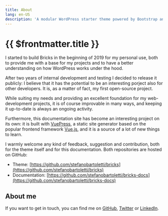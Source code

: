```yaml
---
title: About
lang: en-US
description: 'A modular WordPress starter theme powered by Bootstrap and Gulp'
---
```


# {{ $frontmatter.title }}

I started to build Bricks in the beginning of 2019 for my personal use, both to provide me with a base for my projects and to have a  better understanding on how WordPress works under the hood.

After two years of internal development and testing I decided to release it publicly: I believe that it has the potential to be an interesting porject also for other developers. It is, as a matter of fact, my first open-source project.

While suiting my needs and providing an excellent foundation for my web-development projects, it is of course improvable in many ways, and keeping it up-to-date is always an ongoing activity.

Furthermore, this documentation site has become an interesting project on its own: it is built with [VuePress](https://vuepress.vuejs.org/), a static site generator based on the popular frontend framework [Vue.js](https://vuejs.org/), and it is a source of a lot of new things to learn.

I warmly welcome any kind of feedback, suggestion and contribution, both for the theme itself and for this documentation. Both repositories are hosted on GitHub:

  - Theme: [https://github.com/stefanobartoletti/bricks](https://github.com/stefanobartoletti/bricks)
  - Documentation: [https://github.com/stefanobartoletti/bricks-docs](https://github.com/stefanobartoletti/bricks-docs)

## About me

If you want to get in touch, you can find me on [GitHub](https://github.com/stefanobartoletti), [Twitter](https://twitter.com/ste_bartoletti) or [LinkedIn](https://www.linkedin.com/in/bartolettistefano).
